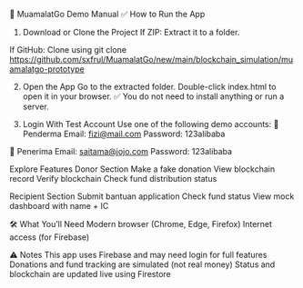 📘 MuamalatGo Demo Manual
✅ How to Run the App
1. Download or Clone the Project
  If ZIP:
    Extract it to a folder.
  
  If GitHub: 
    Clone using git clone https://github.com/sxfrul/MuamalatGo/new/main/blockchain_simulation/muamalatgo-prototype
    
2. Open the App
  Go to the extracted folder.
  Double-click index.html to open it in your browser.
  ✅ You do not need to install anything or run a server.

3. Login With Test Account Use one of the following demo accounts:
  👤 Penderma
  Email: fizi@mail.com
  Password: 123alibaba
  
  👤 Penerima
  Email: saitama@jojo.com
  Password: 123alibaba

Explore Features
Donor Section
  Make a fake donation
  View blockchain record
  Verify blockchain
  Check fund distribution status

Recipient Section
  Submit bantuan application
  Check fund status
  View mock dashboard with name + IC

🛠 What You’ll Need
Modern browser (Chrome, Edge, Firefox)
Internet access (for Firebase)

⚠️ Notes
This app uses Firebase and may need login for full features
Donations and fund tracking are simulated (not real money)
Status and blockchain are updated live using Firestore

